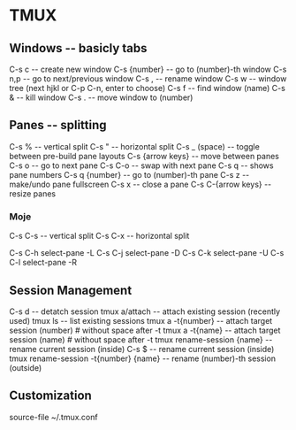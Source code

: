 # TMUX

## Windows -- basicly tabs

C-s c -- create new window
C-s {number} -- go to (number)-th window
C-s n,p -- go to next/previous window
C-s , -- rename window
C-s w -- window tree (next hjkl or C-p C-n, enter to choose)
C-s f -- find window (name)
C-s & -- kill window
C-s . -- move window to (number)

## Panes -- splitting

C-s % -- vertical split
C-s " -- horizontal split
C-s _ (space) -- toggle between pre-build pane layouts
C-s {arrow keys} -- move between panes
C-s o -- go to next pane
C-s C-o -- swap with next pane
C-s q -- shows pane numbers
C-s q {number} -- go to (number)-th pane
C-s z -- make/undo pane fullscreen
C-s x -- close a pane
C-s C-{arrow keys} -- resize panes

### Moje

C-s C-s -- vertical split
C-s C-x -- horizontal split

C-s C-h select-pane -L
C-s C-j select-pane -D 
C-s C-k select-pane -U
C-s C-l select-pane -R

## Session Management

C-s d -- detatch session
tmux a/attach -- attach existing session (recently used)
tmux ls -- list existing sessions
tmux a -t{number} -- attach target session (number)     # without space after -t
tmux a -t{name} -- attach target session (name)         # without space after -t
tmux rename-session {name} -- rename current session (inside)
C-s $ -- rename current session (inside)
tmux rename-session -t{number} {name} -- rename (number)-th session (outside)

## Customization

source-file ~/.tmux.conf

